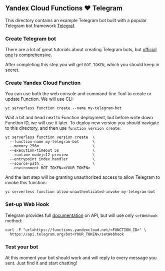 ## Yandex Cloud Functions ❤️ Telegram

This directory contains an example Telegram bot built with a popular Telegram bot framework [Telegraf](https://github.com/telegraf/telegraf).

### Create Telegram bot

There are a lot of great tutorials about creating Telegram bots, but [official one](https://core.telegram.org/bots/#creating-a-new-bot) is comprehensive.

After completing this step you will get `BOT_TOKEN`, which you should keep in secret.

### Create Yandex Cloud Function

You can use both the web console and command-line Tool to create or update Function. We will use CLI:

    yc serverless function create --name my-telegram-bot

Wait a bit and head next to Function deployment, but before write down Function ID, we will use it later. To deploy new version you should navigate to this directory, and then use `function version create`:

    yc serverless function version create  \
      --function-name my-telegram-bot      \
      --memory 256m                        \
      --execution-timeout 5s               \
      --runtime nodejs12-preview           \
      --entrypoint index.handler           \
      --source-path .                      \
      --environment BOT_TOKEN=<YOUR_TOKEN>

And the last step will be granting unauthorized access to allow Telegram to invoke this function:

    yc serverless function allow-unauthenticated-invoke my-telegram-bot

### Set-up Web Hook

Telegram provides full [documentation](https://core.telegram.org/bots/api#setwebhook) on API, but will use only `setWebhook` method:

    curl -F "url=https://functions.yandexcloud.net/<FUNCTION_ID>" \
      https://api.telegram.org/bot<YOUR_TOKEN>/setWebhook

### Test your bot

At this moment your bot should work and will reply to every message you sent. Just find it and start chatting!
